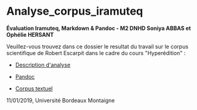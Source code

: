 # Analyse_corpus_iramuteq

**Évaluation Iramuteq, Markdown & Pandoc - M2 DNHD Soniya ABBAS et Ophélie HERSANT**

Veuillez-vous trouvez dans ce dossier le resultat du travail sur le corpus scientifique de Robert Escarpit dans le cadre du cours "Hyperédition" :
- [Description d'analyse](https://github.com/soniyabbas/Analyse_corpus_iramuteq/blob/master/rapport_analyse.md)

- [Pandoc](?)

- [Corpus textuel](https://github.com/soniyabbas/Analyse_corpus_iramuteq/blob/master/textes_corrigés_corpus_Escarpit.txt)


11/01/2019, Université Bordeaux Montaigne
